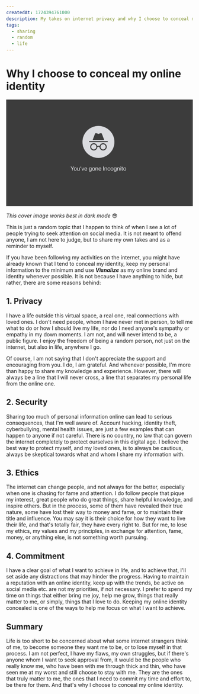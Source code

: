 ```yaml
---
createdAt: 1724394761000
description: My takes on internet privacy and why I choose to conceal mine.
tags:
  - sharing
  - random
  - life
---
```


# Why I choose to conceal my online identity

![Concealing online identity](/assets/covers/concealing-online-identity.jpg)

_This cover image works best in dark mode_ 😎

This is just a random topic that I happen to think of when I see a lot of people trying to seek attention on social media. It is not meant to offend anyone, I am not here to judge, but to share my own takes and as a reminder to myself.

If you have been following my activities on the internet, you might have already known that I tend to conceal my identity, keep my personal information to the minimum and use ___Visnalize___ as my online brand and identity whenever possible. It is not because I have anything to hide, but rather, there are some reasons behind:

## 1. Privacy

I have a life outside this virtual space, a real one, real connections with loved ones. I don't need people, whom I have never met in person, to tell me what to do or how I should live my life, nor do I need anyone's sympathy or empathy in my down moments. I am not, and will never intend to be, a public figure. I enjoy the freedom of being a random person, not just on the internet, but also in life, anywhere I go.

Of course, I am not saying that I don't appreciate the support and encouraging from you. I do, I am grateful. And whenever possible, I'm more than happy to share my knowledge and experience. However, there will always be a line that I will never cross, a line that separates my personal life from the online one.

## 2. Security

Sharing too much of personal information online can lead to serious consequences, that I'm well aware of. Account hacking, identity theft, cyberbullying, mental health issues, are just a few examples that can happen to anyone if not careful. There is no country, no law that can govern the internet completely to protect ourselves in this digital age. I believe the best way to protect myself, and my loved ones, is to always be cautious, always be skeptical towards what and whom I share my information with.

## 3. Ethics

The internet can change people, and not always for the better, especially when one is chasing for fame and attention. I do follow people that pique my interest, great people who do great things, share helpful knowledge, and inspire others. But in the process, some of them have revealed their true nature, some have lost their way to money and fame, or to maintain their title and influence. You may say it is their choice for how they want to live their life, and that's totally fair, they have every right to. But for me, to lose my ethics, my values and my principles, in exchange for attention, fame, money, or anything else, is not something worth pursuing.

## 4. Commitment

I have a clear goal of what I want to achieve in life, and to achieve that, I'll set aside any distractions that may hinder the progress. Having to maintain a reputation with an online identity, keep up with the trends, be active on social media etc. are not my priorities, if not necessary. I prefer to spend my time on things that either bring me joy, help me grow, things that really matter to me, or simply, things that I love to do. Keeping my online identity concealed is one of the ways to help me focus on what I want to achieve.

## Summary

Life is too short to be concerned about what some internet strangers think of me, to become someone they want me to be, or to lose myself in that process. I am not perfect, I have my flaws, my own struggles, but if there's anyone whom I want to seek approval from, it would be the people who really know me, who have been with me through thick and thin, who have seen me at my worst and still choose to stay with me. They are the ones that truly matter to me, the ones that I need to commit my time and effort to, be there for them. And that's why I choose to conceal my online identity.
